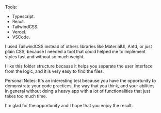 Tools:
- Typescript.
- React.
- TailwindCSS.
- Vercel.
- VSCode.

I used TailwindCSS instead of others libraries like MaterialUI, Antd, or just plain CSS, because I needed a tool that could helped me to implement styles fast and without so much weight.

I like this folder structure because it helps you separate the user interface from the logic, and it is very easy to find the files.

Personal Notes:
It's an interesting test because you have the opportunity to demonstrate your code practices, the way that you think, and your abilities in general without doing a heavy app with a lot of functionalities that just takes too much time. 

I'm glad for the opportunity and I hope that you enjoy the result.

